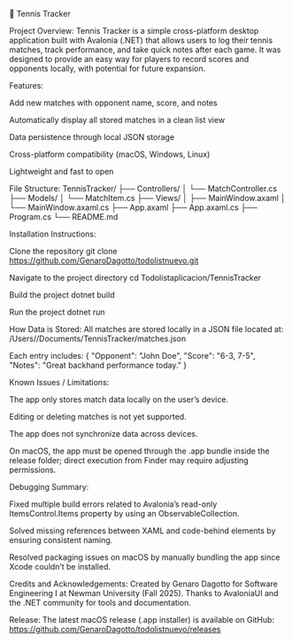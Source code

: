 🎾 Tennis Tracker

Project Overview:
Tennis Tracker is a simple cross-platform desktop application built with Avalonia (.NET) that allows users to log their tennis matches, track performance, and take quick notes after each game.
It was designed to provide an easy way for players to record scores and opponents locally, with potential for future expansion.

Features:

Add new matches with opponent name, score, and notes

Automatically display all stored matches in a clean list view

Data persistence through local JSON storage

Cross-platform compatibility (macOS, Windows, Linux)

Lightweight and fast to open

File Structure:
TennisTracker/
├── Controllers/
│ └── MatchController.cs
├── Models/
│ └── MatchItem.cs
├── Views/
│ ├── MainWindow.axaml
│ └── MainWindow.axaml.cs
├── App.axaml
├── App.axaml.cs
├── Program.cs
└── README.md

Installation Instructions:

Clone the repository
git clone https://github.com/GenaroDagotto/todolistnuevo.git

Navigate to the project directory
cd Todolistaplicacion/TennisTracker

Build the project
dotnet build

Run the project
dotnet run

How Data is Stored:
All matches are stored locally in a JSON file located at:
/Users/<username>/Documents/TennisTracker/matches.json

Each entry includes:
{
"Opponent": "John Doe",
"Score": "6-3, 7-5",
"Notes": "Great backhand performance today."
}

Known Issues / Limitations:

The app only stores match data locally on the user’s device.

Editing or deleting matches is not yet supported.

The app does not synchronize data across devices.

On macOS, the app must be opened through the .app bundle inside the release folder; direct execution from Finder may require adjusting permissions.

Debugging Summary:

Fixed multiple build errors related to Avalonia’s read-only ItemsControl.Items property by using an ObservableCollection.

Solved missing references between XAML and code-behind elements by ensuring consistent naming.

Resolved packaging issues on macOS by manually bundling the app since Xcode couldn’t be installed.

Credits and Acknowledgements:
Created by Genaro Dagotto for Software Engineering I at Newman University (Fall 2025).
Thanks to AvaloniaUI and the .NET community for tools and documentation.

Release:
The latest macOS release (.app installer) is available on GitHub:
https://github.com/GenaroDagotto/todolistnuevo/releases